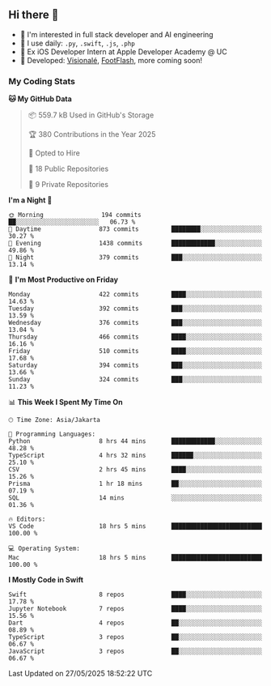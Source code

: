 ## Hi there 👋

- 🤖 I'm interested in full stack developer and AI engineering
- 🌱 I use daily: `.py`, `.swift`, `.js`, `.php`
- 🍎 Ex iOS Developer Intern at Apple Developer Academy @ UC
- 🔨 Developed: [Visionalé](https://apps.apple.com/id/app/visional%C3%A9/id6737191146), [FootFlash](https://apps.apple.com/id/app/footflash/id6550905078), more coming soon!

### My Coding Stats

<!--START_SECTION:waka-->
**🐱 My GitHub Data** 

> 📦 559.7 kB Used in GitHub's Storage 
 > 
> 🏆 380 Contributions in the Year 2025
 > 
> 💼 Opted to Hire
 > 
> 📜 18 Public Repositories 
 > 
> 🔑 9 Private Repositories 
 > 
**I'm a Night 🦉** 

```text
🌞 Morning                194 commits         ██░░░░░░░░░░░░░░░░░░░░░░░   06.73 % 
🌆 Daytime                873 commits         ████████░░░░░░░░░░░░░░░░░   30.27 % 
🌃 Evening                1438 commits        ████████████░░░░░░░░░░░░░   49.86 % 
🌙 Night                  379 commits         ███░░░░░░░░░░░░░░░░░░░░░░   13.14 % 
```
📅 **I'm Most Productive on Friday** 

```text
Monday                   422 commits         ████░░░░░░░░░░░░░░░░░░░░░   14.63 % 
Tuesday                  392 commits         ███░░░░░░░░░░░░░░░░░░░░░░   13.59 % 
Wednesday                376 commits         ███░░░░░░░░░░░░░░░░░░░░░░   13.04 % 
Thursday                 466 commits         ████░░░░░░░░░░░░░░░░░░░░░   16.16 % 
Friday                   510 commits         ████░░░░░░░░░░░░░░░░░░░░░   17.68 % 
Saturday                 394 commits         ███░░░░░░░░░░░░░░░░░░░░░░   13.66 % 
Sunday                   324 commits         ███░░░░░░░░░░░░░░░░░░░░░░   11.23 % 
```


📊 **This Week I Spent My Time On** 

```text
🕑︎ Time Zone: Asia/Jakarta

💬 Programming Languages: 
Python                   8 hrs 44 mins       ████████████░░░░░░░░░░░░░   48.28 % 
TypeScript               4 hrs 32 mins       ██████░░░░░░░░░░░░░░░░░░░   25.10 % 
CSV                      2 hrs 45 mins       ████░░░░░░░░░░░░░░░░░░░░░   15.26 % 
Prisma                   1 hr 18 mins        ██░░░░░░░░░░░░░░░░░░░░░░░   07.19 % 
SQL                      14 mins             ░░░░░░░░░░░░░░░░░░░░░░░░░   01.36 % 

🔥 Editors: 
VS Code                  18 hrs 5 mins       █████████████████████████   100.00 % 

💻 Operating System: 
Mac                      18 hrs 5 mins       █████████████████████████   100.00 % 
```

**I Mostly Code in Swift** 

```text
Swift                    8 repos             ████░░░░░░░░░░░░░░░░░░░░░   17.78 % 
Jupyter Notebook         7 repos             ████░░░░░░░░░░░░░░░░░░░░░   15.56 % 
Dart                     4 repos             ██░░░░░░░░░░░░░░░░░░░░░░░   08.89 % 
TypeScript               3 repos             ██░░░░░░░░░░░░░░░░░░░░░░░   06.67 % 
JavaScript               3 repos             ██░░░░░░░░░░░░░░░░░░░░░░░   06.67 % 
```




 Last Updated on 27/05/2025 18:52:22 UTC
<!--END_SECTION:waka-->

<!--
**nico-samuelson/nico-samuelson** is a ✨ _special_ ✨ repository because its `README.md` (this file) appears on your GitHub profile.

Here are some ideas to get you started:

- 🔭 I’m currently working on ...
- 🌱 I’m currently learning ...
- 👯 I’m looking to collaborate on ...
- 🤔 I’m looking for help with ...
- 💬 Ask me about ...
- 📫 How to reach me: ...
- 😄 Pronouns: ...
- ⚡ Fun fact: ...
-->
